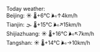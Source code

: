 Today weather:  
Beijing: ☀️   🌡️+6°C 🌬️↑4km/h  
Tianjin: 🌫  🌡️+15°C 🌬️↗15km/h  
Shijiazhuang: ☀️   🌡️+16°C 🌬️↖7km/h  
Tangshan: ☀️   🌡️+14°C 🌬️→10km/h  
